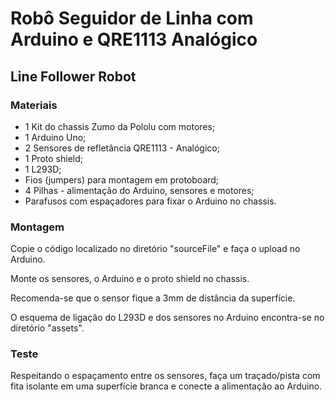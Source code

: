 #  Robô Seguidor de Linha com Arduino e QRE1113 Analógico
## Line Follower Robot

### Materiais
- 1 Kit do chassis Zumo da Pololu com motores;
- 1 Arduino Uno;
- 2 Sensores de refletância QRE1113 - Analógico;
- 1 Proto shield;
- 1 L293D;
- Fios (jumpers) para montagem em protoboard;
-  4 Pilhas - alimentação do Arduino, sensores e motores;
- Parafusos com espaçadores para fixar o Arduino no chassis.

### Montagem
Copie o código localizado no diretório "sourceFile" e faça o upload no Arduino.

Monte os sensores, o Arduino e o proto shield no chassis.

Recomenda-se que o sensor fique a 3mm de distância da superfície.

O esquema de ligação do L293D e dos sensores no Arduino encontra-se no diretório "assets".

### Teste
Respeitando o espaçamento entre os sensores, faça um traçado/pista com fita isolante em uma superfície branca e conecte a alimentação ao Arduino.
